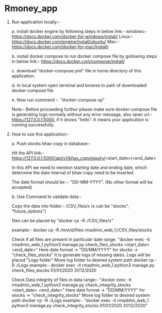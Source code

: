 # Rmoney_app

1. Run application locally:-

   a. install docker engine by following steps in below link:-
      windows:- https://docs.docker.com/docker-for-windows/install/
      Linux:- https://docs.docker.com/engine/install/ubuntu/
      Mac:- https://docs.docker.com/docker-for-mac/install/
      
   b. install docker compose to run docker compose file by gollowing steps in below link:-
      https://docs.docker.com/compose/install/
      
   c. download "docker-compose.yml" file in home directory of this application.
   
   d. In local system open terminal and browse to path of downloaded docker-compose file
   
   e. Now run command :- "docker-compose up"

   Note:- Before proceeding furthur please make sure docker-compose file is generating logs normally without any error message, also open url:- https://127.0.0.1:5000, if it shows "hello". It means your application is running successfully.
   
   
   
2. How to use this application:-

   a. Push stocks bhav copy in database:-
   
      Hit the API link:- https://127.0.0.1:5000/api/v1/bhav_copy/equity/<start_date>/<end_date>
      
      In this API we need to mention starting date and ending date, which determine the date interval of bhav copy need to be inserted.
      
      The date format should be :- "DD-MM-YYYY". (No other format will be accepted)


   b. Use Command to validate data:-
   
      Copy the data into folder:- /CSV_files/x    (x can be "stocks", "future_options")
      
      files can be placed by 
        "docker cp -R <source folder path> <flask contianer name>:/CSV_files/x"
   
      example:- 
        docker cp -R /mnt/d/files rmadmin_web_1:/CSV_files/stocks
      
  
      Check if all files are present in particular date range.
        "docker exec -it rmadmin_web_1 python3 manage.py check_files_stocks <start_date> <end_date>"
        Here date format -> "DD/MM/YYYY"
        for stocks -> "check_files_stocks" 
        It is generate logs of missing dates. Logs will be placed "Logs folder"
      Move log folder to desired system path
        docker cp -R <flask contianer name>:/Logs <destination path>
      example:- 
        docker exec -it rmadmin_web_1 python3 manage.py check_files_stocks 01/01/2020 31/12/2020
      
  
      Check Data integrity of files in data range:- 
        "docker exec -it rmadmin_web_1 python3 manage.py check_integrity_stocks <start_date> <end_date>"
        Here date format -> "DD/MM/YYYY"
        for stocks -> "check_integrity_stocks"
      Move log folder to desired system path
        docker cp -R <flask contianer name>:/Logs <destination path>
      example:- 
        "docker exec -it rmadmin_web_1 python3 manage.py check_integrity_stocks 01/01/2020 31/12/2020"
   
  
      
   
